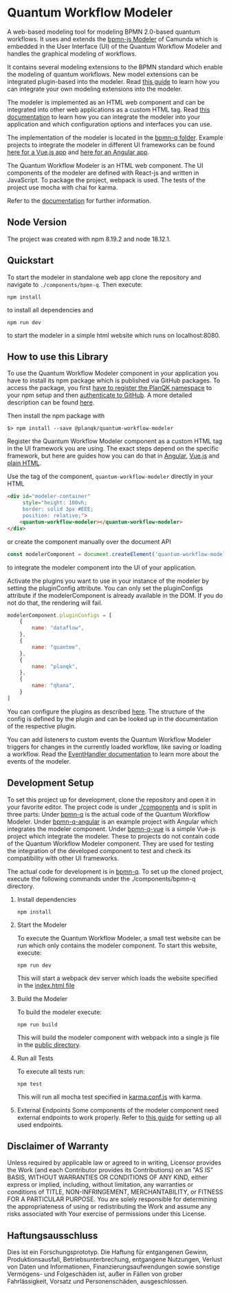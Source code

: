 # Quantum Workflow Modeler

A web-based modeling tool for modeling BPMN 2.0-based quantum workflows. 
It uses and extends the [bpmn-js Modeler](https://github.com/bpmn-io/bpmn-js/) of Camunda which is embedded in the User Interface (UI) of the Quantum Workflow Modeler and handles the graphical modeling of workflows. 

It contains several modeling extensions to the BPMN standard which enable the modeling of quantum workflows. 
New model extensions can be integrated plugin-based into the modeler.
Read [this guide](doc/quantum-workflow-modeler/editor/plugin/plugin-integration.md) to learn how you can integrate your own modeling extensions into the modeler.

The modeler is implemented as an HTML web component and can be integrated into other web applications as a custom HTML tag. 
Read [this documentation](doc/integration-guide/integration-guide.md) to learn how you can integrate the modeler into your application and which configuration options and interfaces you can use. 

The implementation of the modeler is located in the [bpmn-q folder](components/bpmn-q).
Example projects to integrate the modeler in different UI frameworks can be found [here for a Vue.js app](components/bpmn-q-vue) and [here for an Angular app](components/bpmn-q-angular). 

The Quantum Workflow Modeler is an HTML web component.
The UI components of the modeler are defined with React-js and written in JavaScript.
To package the project, webpack is used.
The tests of the project use mocha with chai for karma.

Refer to the [documentation](doc/README.md) for further information.

## Node Version

The project was created with npm 8.19.2 and node 18.12.1.

## Quickstart

To start the modeler in standalone web app clone the repository and navigate to ```./components/bpmn-q```. Then 
execute: 
```
npm install
```
to install all dependencies and 
```
npm run dev
```
to start the modeler in a simple html website which runs on localhost:8080.

## How to use this Library

To use the Quantum Workflow Modeler component in your application you have to install its npm package which is published via GitHub packages.
To access the package, you first [have to register the PlanQK namespace](https://docs.github.com/en/packages/working-with-a-github-packages-registry/working-with-the-npm-registry#installing-a-package) to your npm setup and then [authenticate to GitHub](https://docs.github.com/en/packages/working-with-a-github-packages-registry/working-with-the-npm-registry#authenticating-with-a-personal-access-token). 
A more detailed description can be found [here](doc/integration-guide/integration-guide.md).

Then install the npm package with
```
$> npm install --save @planqk/quantum-workflow-modeler
```

Register the Quantum Workflow Modeler component as a custom HTML tag in the UI framework you are using.
The exact steps depend on the specific framework, but here are guides how you can do that in [Angular](), [Vue.js]() and [plain HTML]().

Use the tag of the component, ```quantum-workflow-modeler``` directly in your HTML
```html
<div id="modeler-container" 
     style="height: 100vh;
     border: solid 3px #EEE;
     position: relative;">
    <quantum-workflow-modeler></quantum-workflow-modeler>
</div>
```
or create the component manually over the document API
```javascript
const modelerComponent = document.createElement('quantum-workflow-modeler');
```
to integrate the modeler component into the UI of your application.

Activate the plugins you want to use in your instance of the modeler by setting the pluginConfig attribute.
You can only set the pluginConfigs attribute if the modelerComponent is already available in the DOM.
If you do not do that, the rendering will fail.
```javascript
modelerComponent.pluginConfigs = [
    {
        name: "dataflow",
    },
    {
        name: "quantme",
    },
    {
        name: "planqk",
    },
    {
        name: "qhana",
    }
]
```

You can configure the plugins as described [here](doc/quantum-workflow-modeler/editor/plugin/plugin-config.md).
The structure of the config is defined by the plugin and can be looked up in the documentation of the respective plugin. 

You can add listeners to custom events the Quantum Workflow Modeler triggers for changes in the currently loaded workflow, 
like saving or loading a workflow. Read the [EventHandler documentation](doc/quantum-workflow-modeler/editor/events/event-handler-doc.md) to learn more about the events of the modeler. 

## Development Setup

To set this project up for development, clone the repository and open it in your favorite editor.
The project code is under [./components](components) and is split in three parts:
Under [bpmn-q](components/bpmn-q) is the actual code of the Quantum Workflow Modeler.
Under [bpmn-q-angular](components/bpmn-q-angular) is an example project with Angular which integrates the modeler component.
Under [bpmn-q-vue](components/bpmn-q-vue) is a simple Vue-js project which integrate the modeler.
These to projects do not contain code of the Quantum Workflow Modeler component.
They are used for testing the integration of the developed component to test and check its compatibility with other UI frameworks.

The actual code for development is in [bpmn-q](components/bpmn-q).
To set up the cloned project, execute the following commands under the ./components/bpmn-q directory.
1. Install dependencies
    ```
    npm install
    ```

2. Start the Modeler

    To execute the Quantum Workflow Modeler, a small test website can be run which only contains the modeler component. 
    To start this website, execute:
    ```
    npm run dev
    ```
   This will start a webpack dev server which loads the website specified in the [index.html file](components/bpmn-q/public/index.html)
      
3. Build the Modeler
    
    To build the modeler execute:
    ```
    npm run build
    ```
   This will build the modeler component with webpack into a single js file in the [public directory](components/bpmn-q/public).

4. Run all Tests
    
    To execute all tests run:
    ```
    npm test 
   ```
   This will run all mocha test specified in [karma.conf.js](components/bpmn-q/karma.conf.js) with karma.

5. External Endpoints
    Some components of the modeler component need external endpoints to work properly. Refer to [this guide](doc/devloper-setup/developer-setup.md) 
    for setting up all used endpoints.

## Disclaimer of Warranty

Unless required by applicable law or agreed to in writing, Licensor provides the Work (and each Contributor provides its Contributions) on an "AS IS" BASIS, WITHOUT WARRANTIES OR CONDITIONS OF ANY KIND, either express or implied, including, without limitation, any warranties or conditions of TITLE, NON-INFRINGEMENT, MERCHANTABILITY, or FITNESS FOR A PARTICULAR PURPOSE.
You are solely responsible for determining the appropriateness of using or redistributing the Work and assume any risks associated with Your exercise of permissions under this License.

## Haftungsausschluss

Dies ist ein Forschungsprototyp.
Die Haftung für entgangenen Gewinn, Produktionsausfall, Betriebsunterbrechung, entgangene Nutzungen, Verlust von Daten und Informationen, Finanzierungsaufwendungen sowie sonstige Vermögens- und Folgeschäden ist, außer in Fällen von grober Fahrlässigkeit, Vorsatz und Personenschäden, ausgeschlossen.
